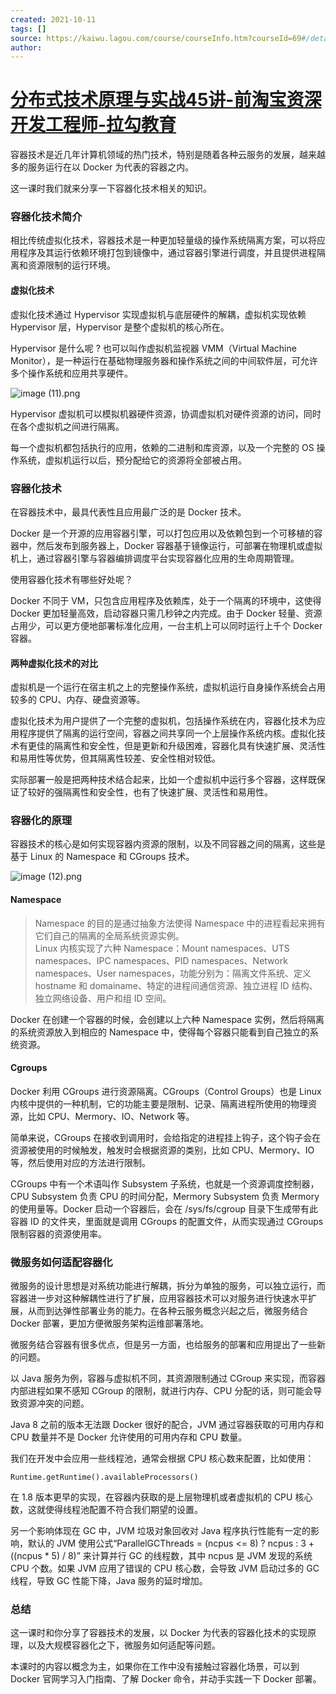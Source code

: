 ```yaml
---
created: 2021-10-11
tags: []
source: https://kaiwu.lagou.com/course/courseInfo.htm?courseId=69#/detail/pc?id=1898
author: 
---
```


# [分布式技术原理与实战45讲-前淘宝资深开发工程师-拉勾教育](https://kaiwu.lagou.com/course/courseInfo.htm?courseId=69#/detail/pc?id=1898)


容器技术是近几年计算机领域的热门技术，特别是随着各种云服务的发展，越来越多的服务运行在以 Docker 为代表的容器之内。

这一课时我们就来分享一下容器化技术相关的知识。

### 容器化技术简介

相比传统虚拟化技术，容器技术是一种更加轻量级的操作系统隔离方案，可以将应用程序及其运行依赖环境打包到镜像中，通过容器引擎进行调度，并且提供进程隔离和资源限制的运行环境。

#### 虚拟化技术

虚拟化技术通过 Hypervisor 实现虚拟机与底层硬件的解耦，虚拟机实现依赖 Hypervisor 层，Hypervisor 是整个虚拟机的核心所在。

Hypervisor 是什么呢 ? 也可以叫作虚拟机监视器 VMM（Virtual Machine Monitor），是一种运行在基础物理服务器和操作系统之间的中间软件层，可允许多个操作系统和应用共享硬件。

![image (11).png](https://s0.lgstatic.com/i/image/M00/16/D6/CgqCHl7WGTGAYIMiAAEsU7_CGq0092.png)

Hypervisor 虚拟机可以模拟机器硬件资源，协调虚拟机对硬件资源的访问，同时在各个虚拟机之间进行隔离。

每一个虚拟机都包括执行的应用，依赖的二进制和库资源，以及一个完整的 OS 操作系统，虚拟机运行以后，预分配给它的资源将全部被占用。

### 容器化技术

在容器技术中，最具代表性且应用最广泛的是 Docker 技术。

Docker 是一个开源的应用容器引擎，可以打包应用以及依赖包到一个可移植的容器中，然后发布到服务器上，Docker 容器基于镜像运行，可部署在物理机或虚拟机上，通过容器引擎与容器编排调度平台实现容器化应用的生命周期管理。

使用容器化技术有哪些好处呢？

Docker 不同于 VM，只包含应用程序及依赖库，处于一个隔离的环境中，这使得 Docker 更加轻量高效，启动容器只需几秒钟之内完成。由于 Docker 轻量、资源占用少，可以更方便地部署标准化应用，一台主机上可以同时运行上千个 Docker 容器。

#### 两种虚拟化技术的对比

虚拟机是一个运行在宿主机之上的完整操作系统，虚拟机运行自身操作系统会占用较多的 CPU、内存、硬盘资源等。

虚拟化技术为用户提供了一个完整的虚拟机，包括操作系统在内，容器化技术为应用程序提供了隔离的运行空间，容器之间共享同一个上层操作系统内核。虚拟化技术有更佳的隔离性和安全性，但是更新和升级困难，容器化具有快速扩展、灵活性和易用性等优势，但其隔离性较差、安全性相对较低。

实际部署一般是把两种技术结合起来，比如一个虚拟机中运行多个容器，这样既保证了较好的强隔离性和安全性，也有了快速扩展、灵活性和易用性。

### 容器化的原理

容器技术的核心是如何实现容器内资源的限制，以及不同容器之间的隔离，这些是基于 Linux 的 Namespace 和 CGroups 技术。

![image (12).png](https://s0.lgstatic.com/i/image/M00/16/CB/Ciqc1F7WGUmActLFAALf3E5436Y591.png)

#### Namespace

> Namespace 的目的是通过抽象方法使得 Namespace 中的进程看起来拥有它们自己的隔离的全局系统资源实例。  
> Linux 内核实现了六种 Namespace：Mount namespaces、UTS namespaces、IPC namespaces、PID namespaces、Network namespaces、User namespaces，功能分别为：隔离文件系统、定义 hostname 和 domainame、特定的进程间通信资源、独立进程 ID 结构、独立网络设备、用户和组 ID 空间。

Docker 在创建一个容器的时候，会创建以上六种 Namespace 实例，然后将隔离的系统资源放入到相应的 Namespace 中，使得每个容器只能看到自己独立的系统资源。

#### Cgroups

Docker 利用 CGroups 进行资源隔离。CGroups（Control Groups）也是 Linux 内核中提供的一种机制，它的功能主要是限制、记录、隔离进程所使用的物理资源，比如 CPU、Mermory、IO、Network 等。

简单来说，CGroups 在接收到调用时，会给指定的进程挂上钩子，这个钩子会在资源被使用的时候触发，触发时会根据资源的类别，比如 CPU、Mermory、IO 等，然后使用对应的方法进行限制。

CGroups 中有一个术语叫作 Subsystem 子系统，也就是一个资源调度控制器，CPU Subsystem 负责 CPU 的时间分配，Mermory Subsystem 负责 Mermory 的使用量等。Docker 启动一个容器后，会在 /sys/fs/cgroup 目录下生成带有此容器 ID 的文件夹，里面就是调用 CGroups 的配置文件，从而实现通过 CGroups 限制容器的资源使用率。

### 微服务如何适配容器化

微服务的设计思想是对系统功能进行解耦，拆分为单独的服务，可以独立运行，而容器进一步对这种解耦性进行了扩展，应用容器技术可以对服务进行快速水平扩展，从而到达弹性部署业务的能力。在各种云服务概念兴起之后，微服务结合 Docker 部署，更加方便微服务架构运维部署落地。

微服务结合容器有很多优点，但是另一方面，也给服务的部署和应用提出了一些新的问题。

以 Java 服务为例，容器与虚拟机不同，其资源限制通过 CGroup 来实现，而容器内部进程如果不感知 CGroup 的限制，就进行内存、CPU 分配的话，则可能会导致资源冲突的问题。

Java 8 之前的版本无法跟 Docker 很好的配合，JVM 通过容器获取的可用内存和 CPU 数量并不是 Docker 允许使用的可用内存和 CPU 数量。

我们在开发中会应用一些线程池，通常会根据 CPU 核心数来配置，比如使用：

```
Runtime.getRuntime().availableProcessors()
```

在 1.8 版本更早的实现，在容器内获取的是上层物理机或者虚拟机的 CPU 核心数，这就使得线程池配置不符合我们期望的设置。

另一个影响体现在 GC 中，JVM 垃圾对象回收对 Java 程序执行性能有一定的影响，默认的 JVM 使用公式“ParallelGCThreads = (ncpus <= 8) ? ncpus : 3 + ((ncpus \* 5) / 8)” 来计算并行 GC 的线程数，其中 ncpus 是 JVM 发现的系统 CPU 个数。如果 JVM 应用了错误的 CPU 核心数，会导致 JVM 启动过多的 GC 线程，导致 GC 性能下降，Java 服务的延时增加。

### 总结

这一课时和你分享了容器技术的发展，以 Docker 为代表的容器化技术的实现原理，以及大规模容器化之下，微服务如何适配等问题。

本课时的内容以概念为主，如果你在工作中没有接触过容器化场景，可以到 Docker 官网学习入门指南、了解 Docker 命令，并动手实践一下 Docker 部署。
